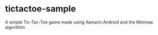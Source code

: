 # tictactoe-sample
 A simple Tic-Tac-Toe game made using Xamarin.Android and the Minimax algorithim
